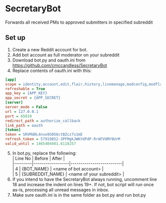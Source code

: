 # SecretaryBot  
Forwards all received PMs to approved submitters in specified subreddit  

## Set up  
1. Create a new Reddit account for bot.  
2. Add bot account as full moderator on your subreddit  
3. Download bot.py and oauth.ini from https://github.com/cmccandless/SecretaryBot  
4. Replace contents of oauth.ini with this:  
``` INI  
[app]  
scope = identity,account,edit,flair,history,livemanage,modconfig,modflair,modlog,modothers,modposts,modself,modwiki,mysubreddits,privatemessages,read,report,save,submit,subscribe,vote,wikiedit,wikiread  
refreshable = True  
app_key = {APP_KEY}  
app_secret = {APP_SECRET}  
[server]  
server_mode = False  
url = 127.0.0.1  
port = 65010  
redirect_path = authorize_callback  
link_path = oauth  
[token]  
token = SRVMd0L4nvo9S056ctBZcz7s1mE  
refresh_token = 57919852-3PFMgkJWKYdPdP-RrAFVUMY9UrM
valid_until = 1465404401.6118257  
```
5. In bot.py, replace the following:  
| Line No | Before           | After                    |  
|---------|------------------|--------------------------|  
| 4       | {BOT_NAME}       | \<name of bot account\>    |  
| 5       | {SUBREDDIT_NAME} | \<name of your subreddit\> |  
6. If you intend to have the SecretaryBot always running, uncomment line 18 and increase the indent on lines 19+. If not, bot script will run once as-is, processing all unread messages in inbox.  
7. Make sure oauth.ini is in the same folder as bot.py and run bot.py  
